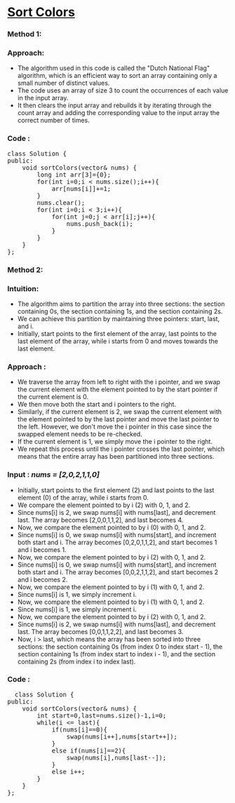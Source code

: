 # [Sort Colors](https://leetcode.com/problems/sort-colors/description/)

### Method 1:
### Approach: 
  - The algorithm used in this code is called the "Dutch National Flag" algorithm, 
which is an efficient way to sort an array containing only a small number of distinct values.
  - The code uses an array of size 3 to count the occurrences of each value in the input array. 
  - It then clears the input array and rebuilds it by iterating through the count array and adding the corresponding 
value to the input array the correct number of times.

### Code : 
<pre>
class Solution {
public:
    void sortColors(vector<int>& nums) {
        long int arr[3]={0};
        for(int i=0;i < nums.size();i++){
            arr[nums[i]]+=1;
        }
        nums.clear();
        for(int i=0;i < 3;i++){
            for(int j=0;j < arr[i];j++){
                nums.push_back(i);
            }
        }
    }
};
</pre>

### Method 2:
### Intuition:
  - The algorithm aims to partition the array into three sections: the section containing 0s, the section containing 1s, and the section containing 2s.
  - We can achieve this partition by maintaining three pointers: start, last, and i. 
  - Initially, start points to the first element of the array, last points to the last element of the array, while i starts from 0 and moves towards the last element.
### Approach :

  - We traverse the array from left to right with the i pointer, 
    and we swap the current element with the element pointed to by the start pointer if the current element is 0.
  - We then move both the start and i pointers to the right.
  - Similarly, if the current element is 2, we swap the current element with the element pointed to by the last pointer 
    and move the last pointer to the left. However, we don't move the i pointer in this case since the swapped element needs to be re-checked.
  - If the current element is 1, we simply move the i pointer to the right.
  - We repeat this process until the i pointer crosses the last pointer, which means that the entire array has been partitioned into three sections.
  
### Input : _nums = [2,0,2,1,1,0]_
  - Initially, start points to the first element (2) and last points to the last element (0) of the array, while i starts from 0.
  - We compare the element pointed to by i (2) with 0, 1, and 2.
  - Since nums[i] is 2, we swap nums[i] with nums[last], and decrement last. The array becomes [2,0,0,1,1,2], and last becomes 4.
  - Now, we compare the element pointed to by i (0) with 0, 1, and 2.
  - Since nums[i] is 0, we swap nums[i] with nums[start], and increment both start and i. The array becomes [0,2,0,1,1,2], and start becomes 1 and i becomes 1.
  - Now, we compare the element pointed to by i (2) with 0, 1, and 2.
  - Since nums[i] is 0, we swap nums[i] with nums[start], and increment both start and i. The array becomes [0,0,2,1,1,2], and start becomes 2 and i becomes 2.
  - Now, we compare the element pointed to by i (1) with 0, 1, and 2.
  - Since nums[i] is 1, we simply increment i.
  - Now, we compare the element pointed to by i (1) with 0, 1, and 2.
  - Since nums[i] is 1, we simply increment i.
  - Now, we compare the element pointed to by i (2) with 0, 1, and 2.
  - Since nums[i] is 2, we swap nums[i] with nums[last], and decrement last. The array becomes [0,0,1,1,2,2], and last becomes 3.
  - Now, i > last, which means the array has been sorted into three sections: the section containing 0s (from index 0 to index start - 1), the section containing 1s (from index start to index i - 1), and the section containing 2s (from index i to index last).
  
  ### Code : 
  <pre>
  class Solution {
public:
    void sortColors(vector<int>& nums) {
        int start=0,last=nums.size()-1,i=0;
        while(i <= last){
            if(nums[i]==0){
                swap(nums[i++],nums[start++]);
            }
            else if(nums[i]==2){
                swap(nums[i],nums[last--]);
            }
            else i++;
        }
    }
};
</pre>
